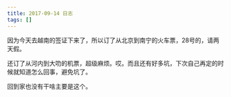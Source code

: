 ```yaml
---
title: 2017-09-14 日志
tags: []
---
```


因为今天去越南的签证下来了，所以订了从北京到南宁的火车票，28号的，请两天假。

还订了从河内到大叻的机票，超级麻烦。哎。而且还有好多坑，下次自己再定的时候就知道怎么回事，避免坑了。

回到家也没有干啥主要是这个。

<!-- more -->